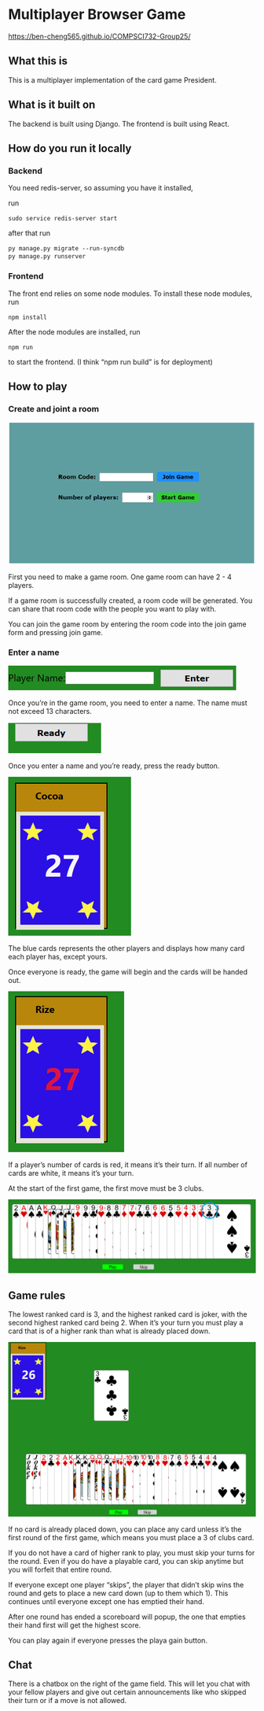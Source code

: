 # Multiplayer Browser Game

https://ben-cheng565.github.io/COMPSCI732-Group25/

## What this is

This is a multiplayer implementation of the card game President.

## What is it built on

The backend is built using Django.
The frontend is built using React.

## How do you run it locally

### Backend

You need redis-server, so assuming you have it installed,

run 
```
sudo service redis-server start
```

after that run

```
py manage.py migrate --run-syncdb
py manage.py runserver
```

### Frontend

The front end relies on some node modules. 
To install these node modules, run 
```
npm install
```
After the node modules are installed, run 
```
npm run
```
to start the frontend.
(I think “npm run build” is for deployment)

## How to play

### Create and joint a room

![](/readme-assets/home-page.png "Home page")

First you need to make a game room.
One game room can have 2 - 4 players.

If a game room is successfully created, a room code will be generated.
You can share that room code with the people you want to play with.

You can join the game room by entering the room code into the join game form and pressing join game.

### Enter a name

![](/readme-assets/player-name.png "Enter a name")

Once you’re in the game room, you need to enter a name. The name must not exceed 13 characters.

![](/readme-assets/ready.png "ready")

Once you enter a name and you’re ready, press the ready button.

![](/readme-assets/other-player.png "Cocoa")

The blue cards represents the other players and displays how many card each player has, except yours.

Once everyone is ready, the game will begin and the cards will be handed out.

![](/readme-assets/rize-turn.png "Rize")

If a player’s number of cards is red, it means it’s their turn. If all number of cards are white, it means it’s your turn.

At the start of the first game, the first move must be 3 clubs.

![](/readme-assets/start-card.png "c3")

## Game rules

The lowest ranked card is 3, and the highest ranked card is joker, with the second highest ranked card being 2.
When it’s your turn you must play a card that is of a higher rank than what is already placed down.

![](/readme-assets/gameplay1.png "any card Cocoa has can be placed because they're all greater than 3")

If no card is already placed down, you can place any card unless it’s the first round of the first game, which means you must place a 3 of clubs card.

If you do not have a card of higher rank to play, you must skip your turns for the round. 
Even if you do have a playable card, you can skip anytime but you will forfeit that entire round.

If everyone except one player “skips”, the player that didn’t skip wins the round and gets to place a new card down (up to them which 1). This continues until everyone except one has emptied their hand.

After one round has ended a scoreboard will popup, the one that empties their hand first will get the highest score.

You can play again if everyone presses the playa gain button.

## Chat

There is a chatbox on the right of the game field.
This will let you chat with your fellow players and give out certain announcements like who skipped their turn or if a move is not allowed.
